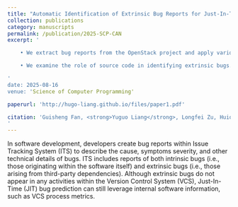 ```yaml
---
title: "Automatic Identification of Extrinsic Bug Reports for Just-In-Time Bug Prediction"
collection: publications
category: manuscripts
permalink: /publication/2025-SCP-CAN
excerpt: '

    • We extract bug reports from the OpenStack project and apply various text classification techniques to evaluate the effectiveness of identifying extrinsic bugs. Experimental results indicate that text classification techniques can effectively identify extrinsic bugs by analyzing bug reports. Our proposed CAN model demonstrates the best performance in terms of the F1 score.<br>

    • We examine the role of source code in identifying extrinsic bugs. We hypothesize that valuable information can be extracted from the source code present in bug reports and conduct experiments to compare the classification performance of datasets incorporating and excluding code. The experimental results indicate that datasets incorporating source code as text enhance the models' ability to identify extrinsic bugs, while excluding source code generally degrades models' performance.

'
date: 2025-08-16
venue: 'Science of Computer Programming'

paperurl: 'http://hugo-liang.github.io/files/paper1.pdf'

citation: 'Guisheng Fan, <strong>Yuguo Liang</strong>, Longfei Zu, Huiqun Yu, Zijie Huang, Wentao Chen. Automatic Identification of Extrinsic Bug Reports for Just-In-Time Bug Prediction. Science of Computer Programming 2025. [CCF-B][大修返回]
'
---
```


In software development, developers create bug reports within Issue Tracking System (ITS) to describe the cause, symptoms severity, and other technical details of bugs. ITS includes reports of both intrinsic bugs (i.e., those originating within the software itself) and extrinsic bugs (i.e., those arising from third-party dependencies). Although extrinsic bugs do not appear in any activities within the Version Control System (VCS), Just-In-Time (JIT) bug prediction can still leverage internal software information, such as VCS process metrics.